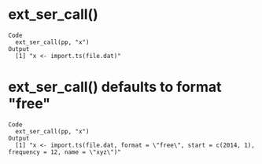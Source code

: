# ext_ser_call()

    Code
      ext_ser_call(pp, "x")
    Output
      [1] "x <- import.ts(file.dat)"

# ext_ser_call() defaults to format "free"

    Code
      ext_ser_call(pp, "x")
    Output
      [1] "x <- import.ts(file.dat, format = \"free\", start = c(2014, 1), frequency = 12, name = \"xyz\")"

